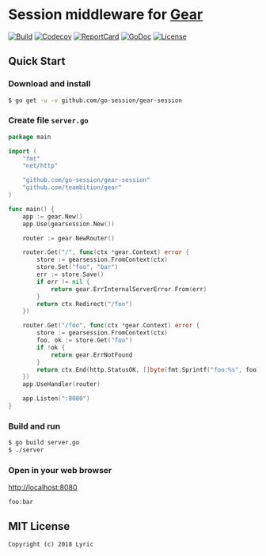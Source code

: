 # Session middleware for [Gear](https://github.com/teambition/gear)

[![Build][Build-Status-Image]][Build-Status-Url] [![Codecov][codecov-image]][codecov-url] [![ReportCard][reportcard-image]][reportcard-url] [![GoDoc][godoc-image]][godoc-url] [![License][license-image]][license-url]

## Quick Start

### Download and install

```bash
$ go get -u -v github.com/go-session/gear-session
```

### Create file `server.go`

```go
package main

import (
	"fmt"
	"net/http"

	"github.com/go-session/gear-session"
	"github.com/teambition/gear"
)

func main() {
	app := gear.New()
	app.Use(gearsession.New())

	router := gear.NewRouter()

	router.Get("/", func(ctx *gear.Context) error {
		store := gearsession.FromContext(ctx)
		store.Set("foo", "bar")
		err := store.Save()
		if err != nil {
			return gear.ErrInternalServerError.From(err)
		}
		return ctx.Redirect("/foo")
	})

	router.Get("/foo", func(ctx *gear.Context) error {
		store := gearsession.FromContext(ctx)
		foo, ok := store.Get("foo")
		if !ok {
			return gear.ErrNotFound
		}
		return ctx.End(http.StatusOK, []byte(fmt.Sprintf("foo:%s", foo)))
	})
	app.UseHandler(router)

	app.Listen(":8080")
}
```

### Build and run

```bash
$ go build server.go
$ ./server
```

### Open in your web browser

<http://localhost:8080>

    foo:bar


## MIT License

    Copyright (c) 2018 Lyric

[Build-Status-Url]: https://travis-ci.org/go-session/gear-session
[Build-Status-Image]: https://travis-ci.org/go-session/gear-session.svg?branch=master
[codecov-url]: https://codecov.io/gh/go-session/gear-session
[codecov-image]: https://codecov.io/gh/go-session/gear-session/branch/master/graph/badge.svg
[reportcard-url]: https://goreportcard.com/report/github.com/go-session/gear-session
[reportcard-image]: https://goreportcard.com/badge/github.com/go-session/gear-session
[godoc-url]: https://godoc.org/github.com/go-session/gear-session
[godoc-image]: https://godoc.org/github.com/go-session/gear-session?status.svg
[license-url]: http://opensource.org/licenses/MIT
[license-image]: https://img.shields.io/npm/l/express.svg